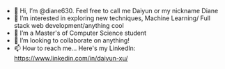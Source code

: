 - 👋 Hi, I’m @diane630. Feel free to call me Daiyun or my nickname Diane
- 👀 I’m interested in exploring new techniques, Machine Learning/ Full stack web development/anything cool
- 🌱 I’m a Master's of Computer Science student
- 💞️ I’m looking to collaborate on anything!
- 📫 How to reach me... Here's my LinkedIn: https://www.linkedin.com/in/daiyun-xu/

<!---
diane630/diane630 is a ✨ special ✨ repository because its `README.md` (this file) appears on your GitHub profile.
You can click the Preview link to take a look at your changes.
--->

